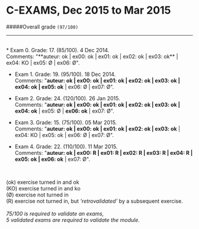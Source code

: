 # C-EXAMS, Dec 2015 to Mar 2015

#####Overall grade ``(97/100)``
--------  -----------------------
<br>
* Exam 0. Grade: 17. (85/100). 4 Dec 2014.<br>
Comments: "**auteur: ok | ex00: ok | ex01: ok | ex02: ok | ex03: ok** | ex04: KO | ex05: Ø | ex06: Ø".

* Exam 1. Grade: 19. (95/100). 18 Dec 2014.<br>
Comments: "**auteur: ok | ex00: ok | ex01: ok | ex02: ok | ex03: ok | ex04: ok | ex05: ok** | ex06: Ø | ex07: Ø".

* Exam 2. Grade: 24. (120/100). 26 Jan 2015.<br>
Comments: "**auteur: ok | ex00: ok | ex01: ok | ex02: ok | ex03: ok | ex04: ok** | ex05: Ø | **ex06: ok** | ex07: Ø".

* Exam 3. Grade: 15. (75/100). 05 Mar 2015.<br>
Comments: "**auteur: ok | ex00: ok | ex01: ok | ex02: ok | ex03: ok** | ex04: KO | ex05: ok | ex06: Ø | ex07: Ø".

* Exam 4. Grade: 22. (110/100). 11 Mar 2015.<br>
Comments: "**auteur: ok | ex00: R | ex01: R | ex02: R | ex03: R | ex04: R | ex05: ok | ex06: ok** | ex07: Ø".

<br>

(ok) exercise turned in and ok<br>
(KO) exercise turned in and ko<br>
(Ø)  exercise not turned in<br>
(R)  exercise not turned in, but *'retrovalidated'* by a subsequent exercise.<br>
<br>
*75/100 is required to validate an exams,<br>
5 validated exams are required to validate the module.*

<br><br><br><br><br><br><br><br>
